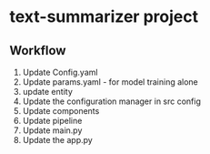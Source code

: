 # text-summarizer project


##  Workflow

1. Update Config.yaml
2. Update params.yaml - for model training alone
3. update entity
4. Update the configuration manager in src config
5. Update components
6. Update pipeline
7. Update main.py
8. Update the app.py